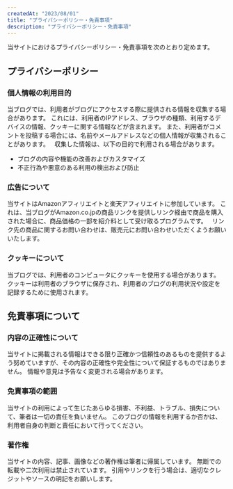 ```yaml
---
createdAt: "2023/08/01"
title: "プライバシーポリシー・免責事項"
description: "プライバシーポリシー・免責事項"
---
```


当サイトにおけるプライバシーポリシー・免責事項を次のとおり定めます。

## プライバシーポリシー

### 個人情報の利用目的

当ブログでは、利用者がブログにアクセスする際に提供される情報を収集する場合があります。
これには、利用者のIPアドレス、ブラウザの種類、利用するデバイスの情報、クッキーに関する情報などが含まれます。
また、利用者がコメントを投稿する場合には、名前やメールアドレスなどの個人情報が収集されることがあります。
&nbsp;
収集した情報は、以下の目的で利用される場合があります。
&nbsp;
&nbsp;

- ブログの内容や機能の改善およびカスタマイズ
- 不正行為や悪意のある利用の検出および防止

### 広告について

当サイトはAmazonアフィリエイトと楽天アフィリエイトに参加しています。
これは、当ブログがAmazon.co.jpの商品リンクを提供しリンク経由で商品を購入された場合に、商品価格の一部を紹介料として受け取るプログラムです。
&nbsp;
リンク先の商品に関するお問い合わせは、販売元にお問い合わせいただくようお願いいたします。

### クッキーについて

当ブログでは、利用者のコンピュータにクッキーを使用する場合があります。
クッキーは利用者のブラウザに保存され、利用者のブログの利用状況や設定を記録するために使用されます。

## 免責事項について

### 内容の正確性について

当サイトに掲載される情報はできる限り正確かつ信頼性のあるものを提供するよう努めていますが、その内容の正確性や完全性について保証するものではありません。
情報や意見は予告なく変更される場合があります。

### 免責事項の範囲

当サイトの利用によって生じたあらゆる損害、不利益、トラブル、損失について、筆者は一切の責任を負いません。
このブログの情報を利用するか否かは、利用者自身の判断と責任において行ってください。

### 著作権

当サイトの内容、記事、画像などの著作権は筆者に帰属しています。
無断での転載や二次利用は禁止されています。
引用やリンクを行う場合は、適切なクレジットやソースの明記をお願いします。
